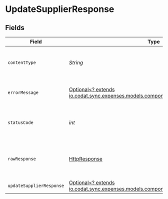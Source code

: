 # UpdateSupplierResponse


## Fields

| Field                                                                                                                                    | Type                                                                                                                                     | Required                                                                                                                                 | Description                                                                                                                              |
| ---------------------------------------------------------------------------------------------------------------------------------------- | ---------------------------------------------------------------------------------------------------------------------------------------- | ---------------------------------------------------------------------------------------------------------------------------------------- | ---------------------------------------------------------------------------------------------------------------------------------------- |
| `contentType`                                                                                                                            | *String*                                                                                                                                 | :heavy_check_mark:                                                                                                                       | HTTP response content type for this operation                                                                                            |
| `errorMessage`                                                                                                                           | [Optional<? extends io.codat.sync.expenses.models.components.ErrorMessage>](../../models/components/ErrorMessage.md)                     | :heavy_minus_sign:                                                                                                                       | The request made is not valid.                                                                                                           |
| `statusCode`                                                                                                                             | *int*                                                                                                                                    | :heavy_check_mark:                                                                                                                       | HTTP response status code for this operation                                                                                             |
| `rawResponse`                                                                                                                            | [HttpResponse<InputStream>](https://docs.oracle.com/en/java/javase/11/docs/api/java.net.http/java/net/http/HttpResponse.html)            | :heavy_check_mark:                                                                                                                       | Raw HTTP response; suitable for custom response parsing                                                                                  |
| `updateSupplierResponse`                                                                                                                 | [Optional<? extends io.codat.sync.expenses.models.components.UpdateSupplierResponse>](../../models/components/UpdateSupplierResponse.md) | :heavy_minus_sign:                                                                                                                       | Success                                                                                                                                  |